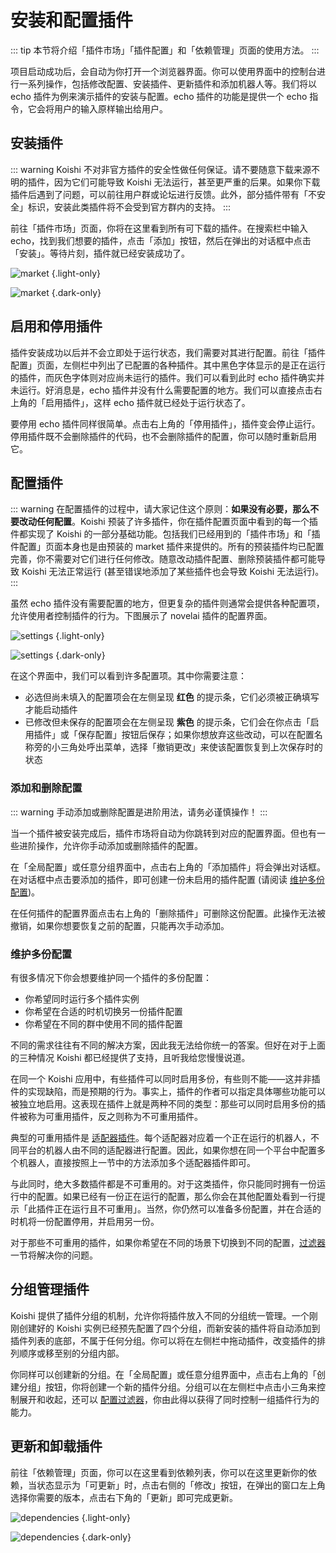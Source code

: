 # 安装和配置插件

::: tip
本节将介绍「插件市场」「插件配置」和「依赖管理」页面的使用方法。
:::

项目启动成功后，会自动为你打开一个浏览器界面。你可以使用界面中的控制台进行一系列操作，包括修改配置、安装插件、更新插件和添加机器人等。我们将以 echo 插件为例来演示插件的安装与配置。echo 插件的功能是提供一个 echo 指令，它会将用户的输入原样输出给用户。

## 安装插件

::: warning
Koishi 不对非官方插件的安全性做任何保证。请不要随意下载来源不明的插件，因为它们可能导致 Koishi 无法运行，甚至更严重的后果。如果你下载插件后遇到了问题，可以前往用户群或论坛进行反馈。此外，部分插件带有「不安全」标识，安装此类插件将不会受到官方群内的支持。
:::

前往「插件市场」页面，你将在这里看到所有可下载的插件。在搜索栏中输入 echo，找到我们想要的插件，点击「添加」按钮，然后在弹出的对话框中点击「安装」。等待片刻，插件就已经安装成功了。

![market](/manual/console/market_light.webp) {.light-only}

![market](/manual/console/market_dark.webp) {.dark-only}

## 启用和停用插件

插件安装成功以后并不会立即处于运行状态，我们需要对其进行配置。前往「插件配置」页面，左侧栏中列出了已配置的各种插件。其中黑色字体显示的是正在运行的插件，而灰色字体则对应尚未运行的插件。我们可以看到此时 echo 插件确实并未运行。好消息是，echo 插件并没有什么需要配置的地方。我们可以直接点击右上角的「启用插件」，这样 echo 插件就已经处于运行状态了。

<!-- echo -->

要停用 echo 插件同样很简单。点击右上角的「停用插件」，插件变会停止运行。停用插件既不会删除插件的代码，也不会删除插件的配置，你可以随时重新启用它。

## 配置插件

::: warning
在配置插件的过程中，请大家记住这个原则：**如果没有必要，那么不要改动任何配置**。Koishi 预装了许多插件，你在插件配置页面中看到的每一个插件都实现了 Koishi 的一部分基础功能。包括我们已经用到的「插件市场」和「插件配置」页面本身也是由预装的 market 插件来提供的。所有的预装插件均已配置完善，你不需要对它们进行任何修改。随意改动插件配置、删除预装插件都可能导致 Koishi 无法正常运行 (甚至错误地添加了某些插件也会导致 Koishi 无法运行)。
:::

虽然 echo 插件没有需要配置的地方，但更复杂的插件则通常会提供各种配置项，允许使用者控制插件的行为。下图展示了 novelai 插件的配置界面。

![settings](/manual/console/settings_light.webp) {.light-only}

![settings](/manual/console/settings_dark.webp) {.dark-only}

在这个界面中，我们可以看到许多配置项。其中你需要注意：

- 必选但尚未填入的配置项会在左侧呈现 <span style="font-weight: bold; color: var(--vp-c-red-light)">红色</span> 的提示条，它们必须被正确填写才能启动插件
- 已修改但未保存的配置项会在左侧呈现 <span style="font-weight: bold; color: var(--vp-c-brand)">紫色</span> 的提示条，它们会在你点击「启用插件」或「保存配置」按钮后保存；如果你想放弃这些改动，可以在配置名称旁的小三角处呼出菜单，选择「撤销更改」来使该配置恢复到上次保存时的状态

### 添加和删除配置

::: warning
手动添加或删除配置是进阶用法，请务必谨慎操作！
:::

当一个插件被安装完成后，插件市场将自动为你跳转到对应的配置界面。但也有一些进阶操作，允许你手动添加或删除插件的配置。

在「全局配置」或任意分组界面中，点击右上角的「添加插件」将会弹出对话框。在对话框中点击要添加的插件，即可创建一份未启用的插件配置 (请阅读 [维护多份配置](#维护多份配置))。

在任何插件的配置界面点击右上角的「删除插件」可删除这份配置。此操作无法被撤销，如果你想要恢复之前的配置，只能再次手动添加。

### 维护多份配置

有很多情况下你会想要维护同一个插件的多份配置：

- 你希望同时运行多个插件实例
- 你希望在合适的时机切换另一份插件配置
- 你希望在不同的群中使用不同的插件配置

不同的需求往往有不同的解决方案，因此我无法给你统一的答案。但好在对于上面的三种情况 Koishi 都已经提供了支持，且听我给您慢慢说道。

在同一个 Koishi 应用中，有些插件可以同时启用多份，有些则不能——这并非插件的实现缺陷，而是预期的行为。事实上，插件的作者可以指定具体哪些功能可以被独立地启用。这表现在插件上就是两种不同的类型：那些可以同时启用多份的插件被称为可重用插件，反之则称为不可重用插件。

典型的可重用插件是 [适配器插件](./adapter.md)。每个适配器对应着一个正在运行的机器人，不同平台的机器人由不同的适配器进行配置。因此，如果你想在同一个平台中配置多个机器人，直接按照上一节中的方法添加多个适配器插件即可。

与此同时，绝大多数插件都是不可重用的。对于这类插件，你只能同时拥有一份运行中的配置。如果已经有一份正在运行的配置，那么你会在其他配置处看到一行提示「此插件正在运行且不可重用」。当然，你仍然可以准备多份配置，并在合适的时机将一份配置停用，并启用另一份。

对于那些不可重用的插件，如果你希望在不同的场景下切换到不同的配置，[过滤器](../recipe/filter.md) 一节将解决你的问题。

## 分组管理插件

Koishi 提供了插件分组的机制，允许你将插件放入不同的分组统一管理。一个刚刚创建好的 Koishi 实例已经预先配置了四个分组，而新安装的插件将自动添加到插件列表的底部，不属于任何分组。你可以将在左侧栏中拖动插件，改变插件的排列顺序或移至别的分组内部。

你同样可以创建新的分组。在「全局配置」或任意分组界面中，点击右上角的「创建分组」按钮，你将创建一个新的插件分组。分组可以在左侧栏中点击小三角来控制展开和收起，还可以 [配置过滤器](../recipe/filter.md)，你由此得以获得了同时控制一组插件行为的能力。

## 更新和卸载插件

前往「依赖管理」页面，你可以在这里看到依赖列表，你可以在这里更新你的依赖，当状态显示为「可更新」时，点击右侧的「修改」按钮，在弹出的窗口左上角选择你需要的版本，点击右下角的「更新」即可完成更新。

![dependencies](/manual/console/dependencies_light.webp) {.light-only}

![dependencies](/manual/console/dependencies_dark.webp) {.dark-only}
